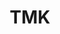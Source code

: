 ---
title: TMK
titleTemplate: Marketplace Kit for TailwindCss

layout: home
hero:
  name: Marketplace Kit for Tailwind 
  text: create marketplace pages easily.
  tagline: HTML/CSS - Nuxt - Angular - Next
  image:
    src: logo.png
    alt: Savyjs
  actions:
    - theme: brand
      text: Get Started
      link: /guide/introduction
    - theme: alt
      text: View on GitHub
      link: https://github.com/savyjs/digimarket-kit

---